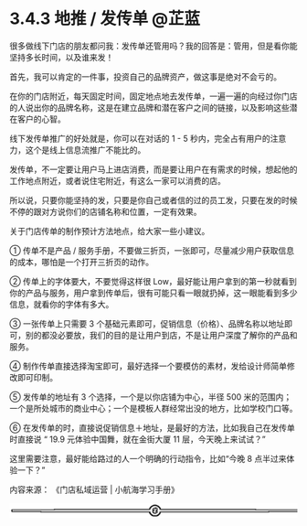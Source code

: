 # 3.4.3 地推 / 发传单 @芷蓝

很多做线下门店的朋友都问我：发传单还管用吗？我的回答是：管用，但是看你能坚持多长时间，以及谁来发！

首先，我可以肯定的一件事，投资自己的品牌资产，做这事是绝对不会亏的。

在你的门店附近，每天固定时间，固定地点地去发传单，一遍一遍的向经过你门店的人说出你的品牌名称，这是在建立品牌和潜在客户之间的链接，以及影响这些潜在客户的心智。

线下发传单推广的好处就是，你可以在对话的 1 - 5 秒内，完全占有用户的注意力，这个是线上信息流推广不能比的。

发传单，不一定要让用户马上进店消费，而是要让用户在有需求的时候，想起他的工作地点附近，或者说住宅附近，有这么一家可以消费的店。

所以说，只要你能坚持的发，只要是你自己或者信的过的员工发，只要在发的时候不停的跟对方说你们的店铺名称和位置，一定有效果。

关于门店传单的制作预计方法地点，给大家一些小建议。

① 传单不是产品 / 服务手册，不要做三折页，一张即可，尽量减少用户获取信息的成本，哪怕是一个打开三折页的动作。

② 传单上的字体要大，不要觉得这样很 Low，最好能让用户拿到的第一秒就看到你的产品与服务，用户拿到传单后，很有可能只看一眼就扔掉，这一眼能看到多少信息，就看你的字体有多大。

③ 一张传单上只需要 3 个基础元素即可，促销信息（价格）、品牌名称以地址即可，别的都没必要放，我们的目的是让用户到店，不是让用户深度了解你的产品和服务。

④ 制作传单直接选择淘宝即可，最好选择一个要模仿的素材，发给设计师简单修改即可印制。

⑤ 发传单的地址有 3 个选择，一个是以你店铺为中心，半径 500 米的范围内；一个是所处城市的商业中心；一个是模板人群经常出没的地方，比如学校门口等。

⑥ 在发传单的时，直接说促销信息＋地址，是最好的方法，比如我自己在发传单时直接说 “ 19.9 元体验中国舞，就在金街大厦 11 层，今天晚上来试试？”

这里需要注意，最好能给路过的人一个明确的行动指令，比如“今晚 8 点半过来体验一下？”

内容来源： 《门店私域运营 | 小航海学习手册》

![](img/70c086163efe63c67f3a76278afd7895.png)